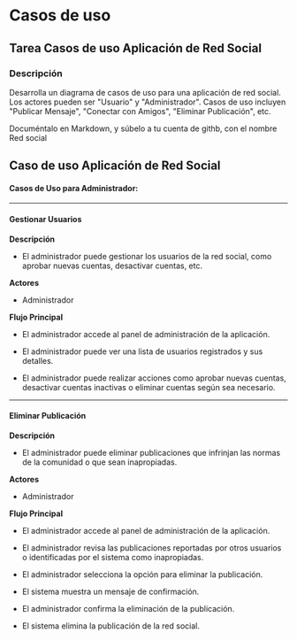# Casos de uso

## Tarea Casos de uso Aplicación de Red Social

### Descripción

Desarrolla un diagrama de casos de uso para una aplicación de red social. Los actores pueden ser "Usuario" y "Administrador". Casos de uso incluyen "Publicar Mensaje", "Conectar con Amigos", "Eliminar Publicación", etc.

Documéntalo en Markdown, y súbelo a tu cuenta de githb, con el nombre Red social

## Caso de uso Aplicación de Red Social

#### Casos de Uso para Administrador:

---

#### Gestionar Usuarios

**Descripción**

- El administrador puede gestionar los usuarios de la red social, como aprobar nuevas cuentas, desactivar cuentas, etc.

**Actores**

- Administrador

**Flujo Principal**

- El administrador accede al panel de administración de la aplicación.

- El administrador puede ver una lista de usuarios registrados y sus detalles.

- El administrador puede realizar acciones como aprobar nuevas cuentas, desactivar cuentas inactivas o eliminar cuentas según sea necesario.

---

#### Eliminar Publicación

**Descripción**

- El administrador puede eliminar publicaciones que infrinjan las normas de la comunidad o que sean inapropiadas.

**Actores**

- Administrador

**Flujo Principal**

- El administrador accede al panel de administración de la aplicación.

- El administrador revisa las publicaciones reportadas por otros usuarios o identificadas por el sistema como inapropiadas.

- El administrador selecciona la opción para eliminar la publicación.

- El sistema muestra un mensaje de confirmación.

- El administrador confirma la eliminación de la publicación.

- El sistema elimina la publicación de la red social.

